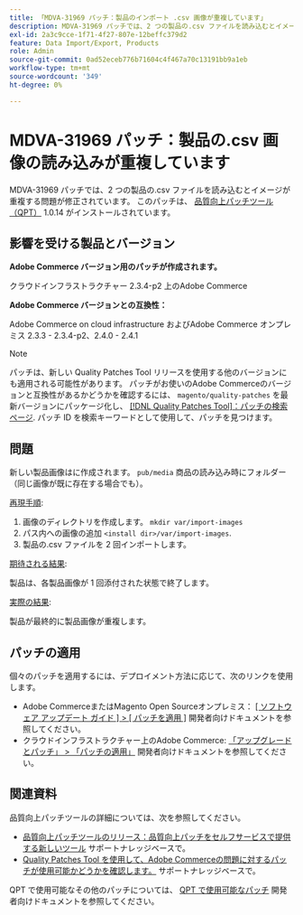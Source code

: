 ```yaml
---
title: 「MDVA-31969 パッチ：製品のインポート .csv 画像が重複しています」
description: MDVA-31969 パッチでは、2 つの製品の.csv ファイルを読み込むとイメージが重複する問題が修正されています。 このパッチは、[Quality Patches Tool （QPT） ] （/help/announcements/adobe-commerce-announcements/magento-quality-patches-released-new-tool-to-self-serve-quality-patches.md） 1.0.14 がインストールされている場合に利用できます。
exl-id: 2a3c9cce-1f71-4f27-807e-12beffc379d2
feature: Data Import/Export, Products
role: Admin
source-git-commit: 0ad52eceb776b71604c4f467a70c13191bb9a1eb
workflow-type: tm+mt
source-wordcount: '349'
ht-degree: 0%

---
```


# MDVA-31969 パッチ：製品の.csv 画像の読み込みが重複しています

MDVA-31969 パッチでは、2 つの製品の.csv ファイルを読み込むとイメージが重複する問題が修正されています。 このパッチは、 [品質向上パッチツール（QPT）](/help/announcements/adobe-commerce-announcements/magento-quality-patches-released-new-tool-to-self-serve-quality-patches.md) 1.0.14 がインストールされています。

## 影響を受ける製品とバージョン

**Adobe Commerce バージョン用のパッチが作成されます。**

クラウドインフラストラクチャー 2.3.4-p2 上のAdobe Commerce

**Adobe Commerce バージョンとの互換性：**

Adobe Commerce on cloud infrastructure およびAdobe Commerce オンプレミス 2.3.3 - 2.3.4-p2、2.4.0 - 2.4.1

>[!NOTE]
>
>パッチは、新しい Quality Patches Tool リリースを使用する他のバージョンにも適用される可能性があります。 パッチがお使いのAdobe Commerceのバージョンと互換性があるかどうかを確認するには、 `magento/quality-patches` を最新バージョンにパッケージ化し、 [[!DNL Quality Patches Tool]：パッチの検索ページ](https://devdocs.magento.com/quality-patches/tool.html#patch-grid). パッチ ID を検索キーワードとして使用して、パッチを見つけます。

## 問題

新しい製品画像はに作成されます。 `pub/media` 商品の読み込み時にフォルダー（同じ画像が既に存在する場合でも）。

<u>再現手順</u>:

1. 画像のディレクトリを作成します。 `mkdir var/import-images`
1. パス内への画像の追加 `<install dir>/var/import-images`.
1. 製品の.csv ファイルを 2 回インポートします。

<u>期待される結果</u>:

製品は、各製品画像が 1 回添付された状態で終了します。

<u>実際の結果</u>:

製品が最終的に製品画像が重複します。

## パッチの適用

個々のパッチを適用するには、デプロイメント方法に応じて、次のリンクを使用します。

* Adobe CommerceまたはMagento Open Sourceオンプレミス： [[ ソフトウェア アップデート ガイド ] > [ パッチを適用 ]](https://devdocs.magento.com/guides/v2.4/comp-mgr/patching/mqp.html) 開発者向けドキュメントを参照してください。
* クラウドインフラストラクチャー上のAdobe Commerce: [「アップグレードとパッチ」 > 「パッチの適用」](https://devdocs.magento.com/cloud/project/project-patch.html) 開発者向けドキュメントを参照してください。

## 関連資料

品質向上パッチツールの詳細については、次を参照してください。

* [品質向上パッチツールのリリース：品質向上パッチをセルフサービスで提供する新しいツール](/help/announcements/adobe-commerce-announcements/magento-quality-patches-released-new-tool-to-self-serve-quality-patches.md) サポートナレッジベースで。
* [Quality Patches Tool を使用して、Adobe Commerceの問題に対するパッチが使用可能かどうかを確認します。](/help/support-tools/patches-available-in-qpt-tool/check-patch-for-magento-issue-with-magento-quality-patches.md) サポートナレッジベースで。

QPT で使用可能なその他のパッチについては、 [QPT で使用可能なパッチ](https://devdocs.magento.com/quality-patches/tool.html#patch-grid) 開発者向けドキュメントを参照してください。

